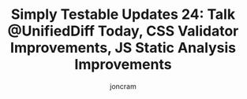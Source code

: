 ---
title: "Simply Testable Updates 24: Talk @UnifiedDiff Today, CSS Validator Improvements, JS Static Analysis Improvements"
short_title: "Simply Testable Updates 24: Talk @UnifiedDiff Today"
author: joncram
newsletter:
    issue_number: 24th
    url: https://us5.campaign-archive1.com/?u=ac75e33d993d2b502e333ddd0&amp;id=853f95f91f
    closing_sentence: Expect the next in a week from now, January 16 2013.
    highlights:
        - CSS validation now skipped for non-relevant content
        - Improved detection of CSS validation vendor extension issues (so as to ignore them)
        - JS static analysis test results cached for linked JS resources
        - HTML validation now correctly ignores the case of a doctype declaration when checking if it is valid
        - HTML validation doctype checking works correctly if you have a UTF-8 BOM present
---